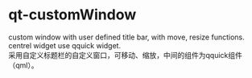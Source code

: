 # qt-customWindow
custom window with user defined title bar, with move, resize functions. centrel widget use qquick widget.  
采用自定义标题栏的自定义窗口，可移动、缩放，中间的组件为qquick组件（qml）。
